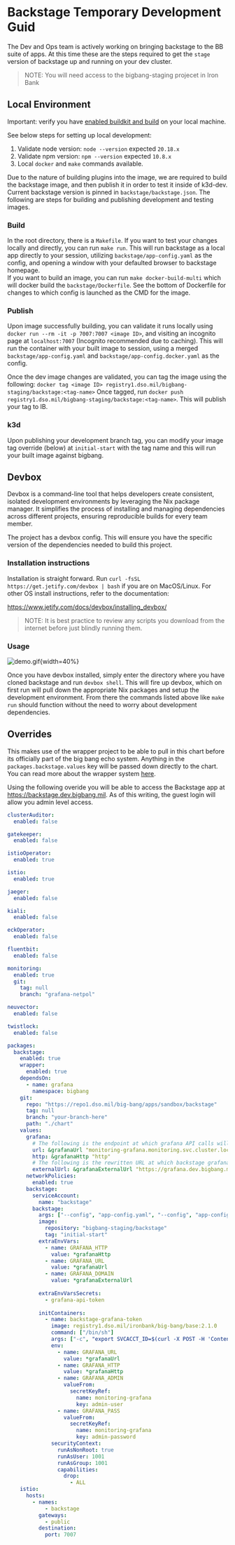 # Backstage Temporary Development Guid

The Dev and Ops team is actively working on bringing backstage to the BB suite of apps. At this time these are the
steps required to get the `stage` version of backstage up and running on your dev cluster.

> NOTE: You will need access to the bigbang-staging  projecet in Iron Bank

## Local Environment

Important: verify you have [enabled buildkit and build](./docs/DEVELOPMENT_MAINTENANCE.md#development-maintenance) on your local machine.

See below steps for setting up local development:

1. Validate node version: `node --version` expected `20.18.x`
2. Validate npm version: `npm --version` expected `10.8.x`
3. Local `docker` and `make` commands available.

Due to the nature of building plugins into the image, we are required to build the backstage image, and then publish it in order
to test it inside of k3d-dev.  Current backstage version is pinned in `backstage/backstage.json`.  The following are steps for building and publishing development
and testing images.

### Build

In the root directory, there is a `Makefile`. If you want to test your changes locally and directly, you can run `make run`.  This will run backstage
as a local app directly to your session, utilizing `backstage/app-config.yaml` as the config, and opening a window with your defaulted browser to backstage homepage.  
If you want to build an image, you can run `make docker-build-multi` which will docker build the `backstage/Dockerfile`.  See the bottom of Dockerfile for changes to
which config is launched as the CMD for the image.

### Publish

Upon image successfully building, you can validate it runs locally using `docker run --rm -it -p 7007:7007 <image ID>`, and visiting an incognito page
at `localhost:7007` (Incognito recommended due to caching). This will run the container with your built image to session, using a merged `backstage/app-config.yaml` and `backstage/app-config.docker.yaml` as the config.

Once the dev image changes are validated, you can tag the image using the following:
`docker tag <image ID> registry1.dso.mil/bigbang-staging/backstage:<tag-name>`
Once tagged, run `docker push registry1.dso.mil/bigbang-staging/backstage:<tag-name>`.  This will publish your tag to IB.

### k3d

Upon publishing your development branch tag, you can modify your image tag override (below) at `initial-start` with the tag name and this will run your built image against bigbang.

## Devbox

Devbox is a command-line tool that helps developers create consistent, isolated development environments by leveraging 
the Nix package manager. It simplifies the process of installing and managing dependencies across different projects, 
ensuring reproducible builds for every team member.

The project has a devbox config. This will ensure you have the specific version of the dependencies needed to build this 
project.

### Installation instructions
Installation is straight forward. Run `curl -fsSL https://get.jetify.com/devbox | bash` if you are on MacOS/Linux. For
other OS install instructions, refer to the documentation:

https://www.jetify.com/docs/devbox/installing_devbox/

> NOTE: It is best practice to review any scripts you download from the internet before just blindly running them.

### Usage

![demo.gif](demo.gif){width=40%}

Once you have devbox installed, simply enter the directory where you have cloned backstage and run `devbox shell`. This
will fire up devbox, which on first run will pull down the appropriate Nix packages and setup the development environment.
From there the commands listed above like `make run` should function without the need to worry about development 
dependencies. 


## Overrides

This makes use of the wrapper project to be able to pull in this chart before its officially part of the big bang echo
system. Anything in the `packages.backstage.values` key will be passed down directly to the chart. You can read more
about the wrapper system [here](https://docs-bigbang.dso.mil/latest/docs/guides/deployment-scenarios/extra-package-deployment/#wrapper-deployment).

Using the following overide you will be able to access the Backstage app at <https://backstage.dev.bigbang.mil>. As of
this writing, the guest login will allow you admin level access.

```yaml
clusterAuditor:
  enabled: false

gatekeeper:
  enabled: false

istioOperator:
  enabled: true

istio:
  enabled: true

jaeger:
  enabled: false

kiali:
  enabled: false

eckOperator:
  enabled: false

fluentbit:
  enabled: false

monitoring:
  enabled: true
  git:
    tag: null
    branch: "grafana-netpol"

neuvector:
  enabled: false

twistlock:
  enabled: false

packages:
  backstage:
    enabled: true
    wrapper:
      enabled: true
    dependsOn:
      - name: grafana
        namespace: bigbang
    git:
      repo: "https://repo1.dso.mil/big-bang/apps/sandbox/backstage"
      tag: null
      branch: "your-branch-here"
      path: "./chart"
    values:
      grafana:
        # The following is the endpoint at which grafana API calls will be accessed through
        url: &grafanaUrl "monitoring-grafana.monitoring.svc.cluster.local"
        http: &grafanaHttp "http"
        # The following is the rewritten URL at which backstage grafana iframe will hyperlink to
        externalUrl: &grafanaExternalUrl "https://grafana.dev.bigbang.mil"
      networkPolicies:
        enabled: true
      backstage:
        serviceAccount:
          name: "backstage"
        backstage:
          args: ["--config", "app-config.yaml", "--config", "app-config.docker.yaml"]
          image:
            repository: "bigbang-staging/backstage"
            tag: "initial-start"
          extraEnvVars:
            - name: GRAFANA_HTTP
              value: *grafanaHttp
            - name: GRAFANA_URL
              value: *grafanaUrl
            - name: GRAFANA_DOMAIN
              value: *grafanaExternalUrl
    
          extraEnvVarsSecrets:
            - grafana-api-token
    
          initContainers:
            - name: backstage-grafana-token
              image: registry1.dso.mil/ironbank/big-bang/base:2.1.0
              command: ["/bin/sh"]
              args: ["-c", "export SVCACCT_ID=$(curl -X POST -H 'Content-Type: application/json' -d '{\"name\": \"backstage-viewer-{{ (randAlphaNum 5) }}\", \"role\": \"Viewer\"}' ${GRAFANA_HTTP}://${GRAFANA_ADMIN}:${GRAFANA_PASS}@${GRAFANA_URL}/api/serviceaccounts | jq -r '.id') && kubectl create secret -n backstage generic grafana-api-token --from-literal=GRAFANA_TOKEN=$(curl -X POST -H 'Content-Type: application/json' -d '{\"name\": \"backstage-grafana-{{ (randAlphaNum 5) }}\"}' ${GRAFANA_HTTP}://${GRAFANA_ADMIN}:${GRAFANA_PASS}@${GRAFANA_URL}/api/serviceaccounts/${SVCACCT_ID}/tokens | jq -r '.key') --dry-run=client -o yaml | kubectl apply -f -"]
              env:
                - name: GRAFANA_URL
                  value: *grafanaUrl
                - name: GRAFANA_HTTP
                  value: *grafanaHttp
                - name: GRAFANA_ADMIN
                  valueFrom:
                    secretKeyRef:
                      name: monitoring-grafana
                      key: admin-user
                - name: GRAFANA_PASS
                  valueFrom:
                    secretKeyRef:
                      name: monitoring-grafana
                      key: admin-password
              securityContext:
                runAsNonRoot: true
                runAsUser: 1001
                runAsGroup: 1001
                capabilities:
                  drop:
                    - ALL
    istio:
      hosts:
        - names:
            - backstage
          gateways:
            - public
          destination:
            port: 7007
```
